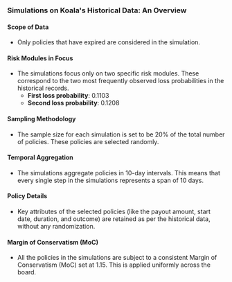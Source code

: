 ### Simulations on Koala's Historical Data: An Overview

#### Scope of Data
- Only policies that have expired are considered in the simulation.

#### Risk Modules in Focus
- The simulations focus only on two specific risk modules. These correspond to the two most frequently observed loss probabilities in the historical records.
  - **First loss probability**: 0.1103
  - **Second loss probability**: 0.1208

#### Sampling Methodology
- The sample size for each simulation is set to be 20% of the total number of policies. These policies are selected randomly.

#### Temporal Aggregation
- The simulations aggregate policies in 10-day intervals. This means that every single step in the simulations represents a span of 10 days.

#### Policy Details
- Key attributes of the selected policies (like the payout amount, start date, duration, and outcome) are retained as per the historical data, without any randomization.

#### Margin of Conservatism (MoC)
- All the policies in the simulations are subject to a consistent Margin of Conservatism (MoC) set at 1.15. This is applied uniformly across the board.
